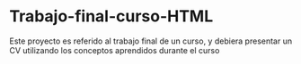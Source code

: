 # Trabajo-final-curso-HTML

Este proyecto es referido al trabajo final de un curso, y debiera presentar un CV utilizando los conceptos aprendidos durante el curso
